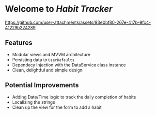 # Welcome to *Habit Tracker*

https://github.com/user-attachments/assets/83e0bf80-267e-417b-9fc4-41229b224289

## Features
* Modular views and MVVM architecture
* Persisting data to `UserDefaults`
* Dependecy Injection with the DataService class instance
* Clean, delightful and simple design

## Potential Improvements
* Adding Date/Time logic to track the daily completion of habits
* Localizing the strings
* Clean up the view for the form to add a habit
